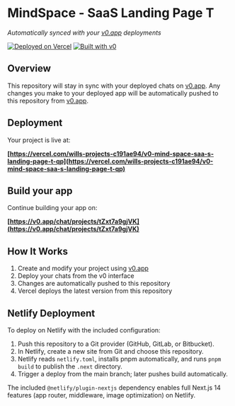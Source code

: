 # MindSpace - SaaS Landing Page T

*Automatically synced with your [v0.app](https://v0.app) deployments*

[![Deployed on Vercel](https://img.shields.io/badge/Deployed%20on-Vercel-black?style=for-the-badge&logo=vercel)](https://vercel.com/wills-projects-c191ae94/v0-mind-space-saa-s-landing-page-t-qp)
[![Built with v0](https://img.shields.io/badge/Built%20with-v0.app-black?style=for-the-badge)](https://v0.app/chat/projects/tZxt7a9gjVK)

## Overview

This repository will stay in sync with your deployed chats on [v0.app](https://v0.app).
Any changes you make to your deployed app will be automatically pushed to this repository from [v0.app](https://v0.app).

## Deployment

Your project is live at:

**[https://vercel.com/wills-projects-c191ae94/v0-mind-space-saa-s-landing-page-t-qp](https://vercel.com/wills-projects-c191ae94/v0-mind-space-saa-s-landing-page-t-qp)**

## Build your app

Continue building your app on:

**[https://v0.app/chat/projects/tZxt7a9gjVK](https://v0.app/chat/projects/tZxt7a9gjVK)**

## How It Works

1. Create and modify your project using [v0.app](https://v0.app)
2. Deploy your chats from the v0 interface
3. Changes are automatically pushed to this repository
4. Vercel deploys the latest version from this repository

## Netlify Deployment

To deploy on Netlify with the included configuration:

1. Push this repository to a Git provider (GitHub, GitLab, or Bitbucket).
2. In Netlify, create a new site from Git and choose this repository.
3. Netlify reads `netlify.toml`, installs pnpm automatically, and runs `pnpm build` to publish the `.next` directory.
4. Trigger a deploy from the main branch; later pushes build automatically.

The included `@netlify/plugin-nextjs` dependency enables full Next.js 14 features (app router, middleware, image optimization) on Netlify.
